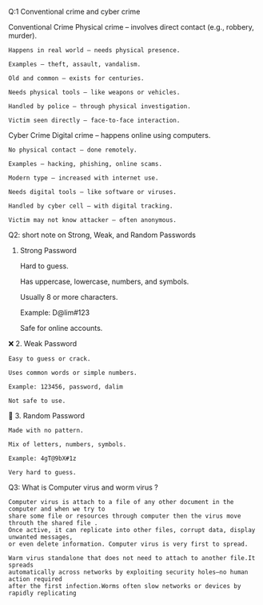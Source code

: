 Q:1  Conventional crime and cyber crime 

Conventional Crime
    Physical crime – involves direct contact (e.g., robbery, murder).

    Happens in real world – needs physical presence.

    Examples – theft, assault, vandalism.

    Old and common – exists for centuries.

    Needs physical tools – like weapons or vehicles.

    Handled by police – through physical investigation.

    Victim seen directly – face-to-face interaction.

Cyber Crime
    Digital crime – happens online using computers.

    No physical contact – done remotely.

    Examples – hacking, phishing, online scams.

    Modern type – increased with internet use.

    Needs digital tools – like software or viruses.    

    Handled by cyber cell – with digital tracking.

    Victim may not know attacker – often anonymous.




Q2: short note on Strong, Weak, and Random Passwords

1. Strong Password

    Hard to guess.

    Has uppercase, lowercase, numbers, and symbols.

    Usually 8 or more characters.

    Example: D@lim#123

    Safe for online accounts.

❌ 2. Weak Password

    Easy to guess or crack.

    Uses common words or simple numbers.

    Example: 123456, password, dalim

    Not safe to use.

🎲 3. Random Password

    Made with no pattern.

    Mix of letters, numbers, symbols.

    Example: 4gT@9bX#1z

    Very hard to guess.

Q3: What is Computer virus and worm virus ?

    Computer virus is attach to a file of any other document in the computer and when we try to 
    share some file or resources through computer then the virus move throuth the shared file . 
    Once active, it can replicate into other files, corrupt data, display unwanted messages, 
    or even delete information. Computer virus is very first to spread.

    Warm virus standalone that does not need to attach to another file.It spreads 
    automatically across networks by exploiting security holes—no human action required 
    after the first infection.Worms often slow networks or devices by rapidly replicating



